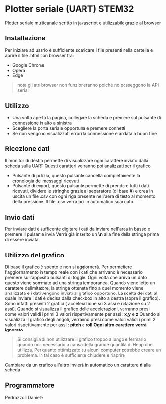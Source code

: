 # Plotter seriale (UART) STEM32

Plotter seriale multicanale scritto in javascript e utilizzabile grazie al browser


## Installazione

Per iniziare ad usarlo è sufficiente scaricare i file presenti nella cartella e aprire il file .html con browser tra:
- Google Chrome
- Opera
- Edge

>nota gli atri browser non funzioneranno poiché no posseggono la API serial

## Utilizzo
- Una volta aperta la pagina, collegare la scheda e premere sul pulsante di connessione in alto a sinistra
- Scegliere la porta seriale opportuna e premere connetti
- Se non vengono visualizzati errori la connessione è andata a buon fine

## Ricezione dati

Il monitor di destra permette di visualizzare ogni carattere inviato dalla scheda sulla UART
Questi caratteri verranno poi analizzati per il grafico
- Pulsante di pulizia, questo pulsante cancella completamente la cronologia dei messaggi ricevuti
- Pulsante di export, questo pulsante permette di prendere tutti i dati ricevuti, dividere le stringhe grazie al separatore (di base #) e crea in uscita un file .csv con ogni riga presente nell'aera di testo al momento della pressione. Il file .csv verrà poi in automatico scaricato.

## Invio dati

Per inviare dati è sufficente digitare i dati da inviare nell'area in basso e premere il pulsante invia
Verrà già inserito un **\n** alla fine della stringa prima di essere inviata

## Utilizzo del grafico

Di base il grafico è spento e non si aggiornerà.
Per permettere l'aggiornamento in tempo reale con i dati che arrivano è necessario premere sull'apposito pulsanti di toggle.
Ogni volta che arriva un dato questo viene sommato ad una stringa temporanea.
Quando viene letto un carattere delimitatore, la stringa ottenuta fino a quel momento viene analizzata e i dati vengono inviati al grafico opportuno.
La scelta dei dati al quale inviare i dati è decisa dalla checkbox in alto a destra (sopra il grafico).
Sono infatti presenti 2 grafici ( accelerazione su 3 assi e rotazione su 2 assi).
Quando si visualizza il grafico delle accelerazioni, verranno presi come valori validi i primi 3 valori rispettivamente per assi : **x**,**y** e **z**
Quando si visualizza il grafico degli angoli, verranno presi come valori validi i primi 2 valori rispettivamente per assi : **pitch** e **roll**
**Ogni altro carattere verrà ignorato**

>Si consiglia di non utilizzare il grafico troppo a lungo e fermarlo quando non necessario a causa della grande quantità di Heap che utilizza.
Per quanto ottimizzato su alcuni computer potrebbe creare un problema.
In tal caso è sufficiente chiudere e riaprire

Cambiare da un grafico all'altro invierà in automatico un carattere **d** alla scheda

## Programmatore

Pedrazzoli Daniele
